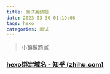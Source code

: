 ```yaml
---
title: 面试高频题
date: 2023-03-30 01:19:08
tags: hexo
categories: 面试
---
```

<blockquote class="blockquote-center">小镇做题家</blockquote>

<!-- more -->
### [hexo绑定域名 - 知乎 (zhihu.com)](https://zhuanlan.zhihu.com/p/338299590)

